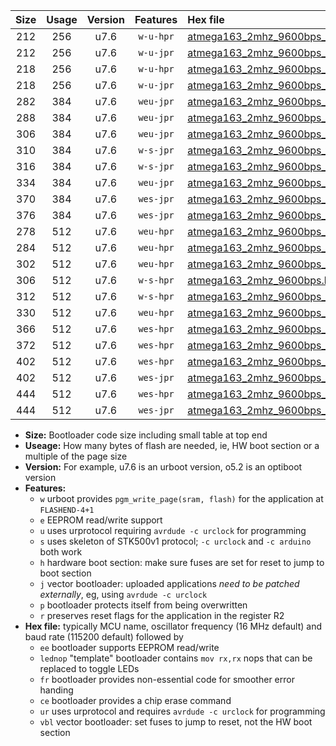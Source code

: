 |Size|Usage|Version|Features|Hex file|
|:-:|:-:|:-:|:-:|:--|
|212|256|u7.6|`w-u-hpr`|[atmega163_2mhz_9600bps_ur.hex](https://raw.githubusercontent.com/stefanrueger/urboot/main//atmega163_2mhz_9600bps_ur.hex)|
|212|256|u7.6|`w-u-jpr`|[atmega163_2mhz_9600bps_ur_vbl.hex](https://raw.githubusercontent.com/stefanrueger/urboot/main//atmega163_2mhz_9600bps_ur_vbl.hex)|
|218|256|u7.6|`w-u-hpr`|[atmega163_2mhz_9600bps_lednop_ur.hex](https://raw.githubusercontent.com/stefanrueger/urboot/main//atmega163_2mhz_9600bps_lednop_ur.hex)|
|218|256|u7.6|`w-u-jpr`|[atmega163_2mhz_9600bps_lednop_ur_vbl.hex](https://raw.githubusercontent.com/stefanrueger/urboot/main//atmega163_2mhz_9600bps_lednop_ur_vbl.hex)|
|282|384|u7.6|`weu-jpr`|[atmega163_2mhz_9600bps_ee_ur_vbl.hex](https://raw.githubusercontent.com/stefanrueger/urboot/main//atmega163_2mhz_9600bps_ee_ur_vbl.hex)|
|288|384|u7.6|`weu-jpr`|[atmega163_2mhz_9600bps_ee_lednop_ur_vbl.hex](https://raw.githubusercontent.com/stefanrueger/urboot/main//atmega163_2mhz_9600bps_ee_lednop_ur_vbl.hex)|
|306|384|u7.6|`weu-jpr`|[atmega163_2mhz_9600bps_ee_lednop_fr_ur_vbl.hex](https://raw.githubusercontent.com/stefanrueger/urboot/main//atmega163_2mhz_9600bps_ee_lednop_fr_ur_vbl.hex)|
|310|384|u7.6|`w-s-jpr`|[atmega163_2mhz_9600bps_vbl.hex](https://raw.githubusercontent.com/stefanrueger/urboot/main//atmega163_2mhz_9600bps_vbl.hex)|
|316|384|u7.6|`w-s-jpr`|[atmega163_2mhz_9600bps_lednop_vbl.hex](https://raw.githubusercontent.com/stefanrueger/urboot/main//atmega163_2mhz_9600bps_lednop_vbl.hex)|
|334|384|u7.6|`weu-jpr`|[atmega163_2mhz_9600bps_ee_lednop_fr_ce_ur_vbl.hex](https://raw.githubusercontent.com/stefanrueger/urboot/main//atmega163_2mhz_9600bps_ee_lednop_fr_ce_ur_vbl.hex)|
|370|384|u7.6|`wes-jpr`|[atmega163_2mhz_9600bps_ee_vbl.hex](https://raw.githubusercontent.com/stefanrueger/urboot/main//atmega163_2mhz_9600bps_ee_vbl.hex)|
|376|384|u7.6|`wes-jpr`|[atmega163_2mhz_9600bps_ee_lednop_vbl.hex](https://raw.githubusercontent.com/stefanrueger/urboot/main//atmega163_2mhz_9600bps_ee_lednop_vbl.hex)|
|278|512|u7.6|`weu-hpr`|[atmega163_2mhz_9600bps_ee_ur.hex](https://raw.githubusercontent.com/stefanrueger/urboot/main//atmega163_2mhz_9600bps_ee_ur.hex)|
|284|512|u7.6|`weu-hpr`|[atmega163_2mhz_9600bps_ee_lednop_ur.hex](https://raw.githubusercontent.com/stefanrueger/urboot/main//atmega163_2mhz_9600bps_ee_lednop_ur.hex)|
|302|512|u7.6|`weu-hpr`|[atmega163_2mhz_9600bps_ee_lednop_fr_ur.hex](https://raw.githubusercontent.com/stefanrueger/urboot/main//atmega163_2mhz_9600bps_ee_lednop_fr_ur.hex)|
|306|512|u7.6|`w-s-hpr`|[atmega163_2mhz_9600bps.hex](https://raw.githubusercontent.com/stefanrueger/urboot/main//atmega163_2mhz_9600bps.hex)|
|312|512|u7.6|`w-s-hpr`|[atmega163_2mhz_9600bps_lednop.hex](https://raw.githubusercontent.com/stefanrueger/urboot/main//atmega163_2mhz_9600bps_lednop.hex)|
|330|512|u7.6|`weu-hpr`|[atmega163_2mhz_9600bps_ee_lednop_fr_ce_ur.hex](https://raw.githubusercontent.com/stefanrueger/urboot/main//atmega163_2mhz_9600bps_ee_lednop_fr_ce_ur.hex)|
|366|512|u7.6|`wes-hpr`|[atmega163_2mhz_9600bps_ee.hex](https://raw.githubusercontent.com/stefanrueger/urboot/main//atmega163_2mhz_9600bps_ee.hex)|
|372|512|u7.6|`wes-hpr`|[atmega163_2mhz_9600bps_ee_lednop.hex](https://raw.githubusercontent.com/stefanrueger/urboot/main//atmega163_2mhz_9600bps_ee_lednop.hex)|
|402|512|u7.6|`wes-hpr`|[atmega163_2mhz_9600bps_ee_lednop_fr.hex](https://raw.githubusercontent.com/stefanrueger/urboot/main//atmega163_2mhz_9600bps_ee_lednop_fr.hex)|
|402|512|u7.6|`wes-jpr`|[atmega163_2mhz_9600bps_ee_lednop_fr_vbl.hex](https://raw.githubusercontent.com/stefanrueger/urboot/main//atmega163_2mhz_9600bps_ee_lednop_fr_vbl.hex)|
|444|512|u7.6|`wes-hpr`|[atmega163_2mhz_9600bps_ee_lednop_fr_ce.hex](https://raw.githubusercontent.com/stefanrueger/urboot/main//atmega163_2mhz_9600bps_ee_lednop_fr_ce.hex)|
|444|512|u7.6|`wes-jpr`|[atmega163_2mhz_9600bps_ee_lednop_fr_ce_vbl.hex](https://raw.githubusercontent.com/stefanrueger/urboot/main//atmega163_2mhz_9600bps_ee_lednop_fr_ce_vbl.hex)|

- **Size:** Bootloader code size including small table at top end
- **Useage:** How many bytes of flash are needed, ie, HW boot section or a multiple of the page size
- **Version:** For example, u7.6 is an urboot version, o5.2 is an optiboot version
- **Features:**
  + `w` urboot provides `pgm_write_page(sram, flash)` for the application at `FLASHEND-4+1`
  + `e` EEPROM read/write support
  + `u` uses urprotocol requiring `avrdude -c urclock` for programming
  + `s` uses skeleton of STK500v1 protocol; `-c urclock` and `-c arduino` both work
  + `h` hardware boot section: make sure fuses are set for reset to jump to boot section
  + `j` vector bootloader: uploaded applications *need to be patched externally*, eg, using `avrdude -c urclock`
  + `p` bootloader protects itself from being overwritten
  + `r` preserves reset flags for the application in the register R2
- **Hex file:** typically MCU name, oscillator frequency (16 MHz default) and baud rate (115200 default) followed by
  + `ee` bootloader supports EEPROM read/write
  + `lednop` "template" bootloader contains `mov rx,rx` nops that can be replaced to toggle LEDs
  + `fr` bootloader provides non-essential code for smoother error handing
  + `ce` bootloader provides a chip erase command
  + `ur` uses urprotocol and requires `avrdude -c urclock` for programming
  + `vbl` vector bootloader: set fuses to jump to reset, not the HW boot section
